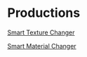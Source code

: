 # Productions

[Smart Texture Changer](Smart%20Texture%20Changer/)

[Smart Material Changer](Smart%20Material%20Changer/)